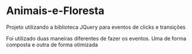 # Animais-e-Floresta
Projeto utilizando a biblioteca JQuery para eventos de clicks e transições

Foi utilizado duas maneiras diferentes de fazer os eventos. Uma de forma composta e outra de forma otimizada 

